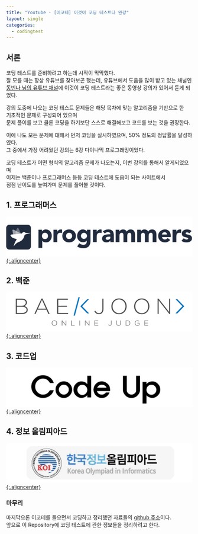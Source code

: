 ```yaml
---
title: "Youtube - [이코테] 이것이 코딩 테스트다 완강"
layout: single
categories:
  - codingtest
---
```


<style>
 img.aligncenter{display:block;margin:0 auto}
</style>

## 서론

코딩 테스트를 준비하려고 하는데 시작이 막막했다.<br>
잘 모를 때는 항상 유튜브를 찾아보곤 했는데, 유튜브에서 도움을 많이 받고 있는 채널인<br>
[동빈나 님의 유튜브 채널](https://www.youtube.com/c/dongbinna)에 이것이 코딩 테스트라는 좋은 동영상 강의가 있어서 듣게 되었다.<br>

강의 도중에 나오는 코딩 테스트 문제들은 해당 목차에 맞는 알고리즘을 기반으로 한<br>
기초적인 문제로 구성되어 있으며<br>
문제 풀이를 보고 클론 코딩을 하기보단 스스로 해결해보고 코드를 보는 것을 권장한다.<br>

이에 나도 모든 문제에 대해서 먼저 코딩을 실시하였으며, 50% 정도의 정답률을 달성하였다.<br>
그 중에서 가장 어려웠던 강의는 6강 다이나믹 프로그래밍이었다.<br>

코딩 테스트가 어떤 형식의 알고리즘 문제가 나오는지, 이번 강의를 통해서 알게되었으며<br>
이제는 백준이나 프로그래머스 등등 코딩 테스트에 도움이 되는 사이트에서<br>
점점 난이도를 높여가며 문제를 풀어볼 것이다.<br>

## 1. 프로그래머스

[![](/assets/images/posting/codingtest_220518/picture1.png){:.aligncenter}](https://www.acmicpc.net/problemset)


## 2. 백준

[![](/assets/images/posting/codingtest_220518/picture2.png){:.aligncenter}](https://www.acmicpc.net/problemset)

## 3. 코드업

[![](/assets/images/posting/codingtest_220518/picture3.png){:.aligncenter}](https://www.acmicpc.net/problemset)


## 4. 정보 올림피아드

[![](/assets/images/posting/codingtest_220518/picture4.png){:.aligncenter}](https://www.acmicpc.net/problemset)



### 마무리

마지막으론 이코테를 들으면서 코딩하고 정리했던 자료들의 [github 주소](https://github.com/ingbox/CodingTest)이다.<br>
앞으로 이 Repository에 코딩 테스트에 관한 정보들을 정리하려고 한다.<br>
 